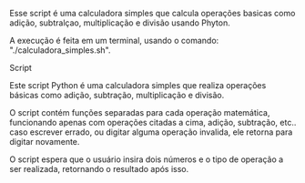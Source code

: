 Esse script é uma calculadora simples que calcula operações basicas como adição, subtralçao, multiplicação e divisão usando Phyton.

A execução é feita em um terminal, usando o comando: "./calculadora_simples.sh".

Script

Este script Python é uma calculadora simples que realiza operações básicas como adição, subtração, multiplicação e divisão.

O script contém funções separadas para cada operação matemática, funcionando apenas com operações citadas a cima, adição, subtração, etc.. caso escrever errado, ou digitar alguma operação invalida, ele retorna para digitar novamente.

O script espera que o usuário insira dois números e o tipo de operação a ser realizada, retornando o resultado após isso.
